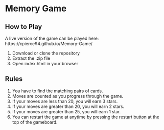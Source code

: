 # Memory Game

<h2>How to Play</h2>
  <span>A live version of the game can be played here: <br>
   https://cpierce94.github.io/Memory-Game/
</span>
  <br>
  
  <ol>
    <li>Download or clone the repository</li> 
    <li>Extract the .zip file</li> 
    <li>Open index.html in your browser</li>
  </ol>
     
<h2>Rules</h2>
  <ol>
    <li>You have to find the matching pairs of cards.</li> 
    <li>Moves are counted as you progress through the game.</li>
    <li>If your moves are less than 20, you will earn 3 stars.</li> 
    <li>If your moves are greater than 20, you will earn 2 stars.</li> 
    <li>If your moves are greater than 25, you will earn 1 star.</li>
    <li>You can restart the game at anytime by pressing the restart button at the top of the gameboard.</li>
  </ol>
  
